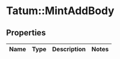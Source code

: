 # Tatum::MintAddBody

## Properties
Name | Type | Description | Notes
------------ | ------------- | ------------- | -------------

